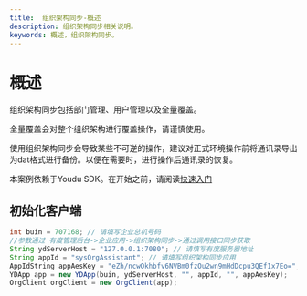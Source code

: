 ```yaml
---
title:  组织架构同步-概述
description: 组织架构同步相关说明。
keywords: 概述，组织架构同步。
---
```


# 概述

组织架构同步包括部门管理、用户管理以及全量覆盖。

全量覆盖会对整个组织架构进行覆盖操作，请谨慎使用。

使用组织架构同步会导致某些不可逆的操作，建议对正式环境操作前将通讯录导出为dat格式进行备份。以便在需要时，进行操作后通讯录的恢复。

本案例依赖于Youdu SDK。在开始之前，请阅读[快速入门](https://youdu.im/api/quickstart.html)

## 初始化客户端

```java
int buin = 707168; // 请填写企业总机号码
//参数通过 有度管理后台->企业应用->组织架构同步->通过调用接口同步获取
String ydServerHost = "127.0.0.1:7080"; // 请填写有度服务器地址
String appId = "sysOrgAssistant"; // 请填写组织架构同步应用
AppIdString appAesKey = "eZh/ncwOkhbfv6NVBm0fzOu2wn9mHdDcpu3QEf1x7Eo="; // 请填写组织架构同步应用的EncodingaesKey
YDApp app = new YDApp(buin, ydServerHost, "", appId, "", appAesKey);
OrgClient orgClient = new OrgClient(app);
```